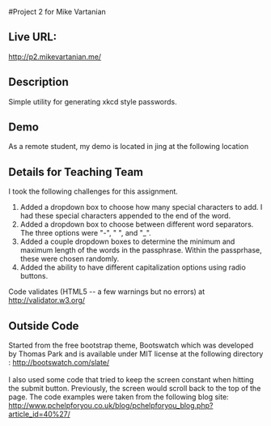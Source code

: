 #Project 2 for Mike Vartanian

## Live URL:
<http://p2.mikevartanian.me/>

## Description
Simple utility for generating xkcd style passwords.

## Demo
As a remote student, my demo is located in jing at the following location

## Details for Teaching Team

I took the following challenges for this assignment.
<ol>
	<li>Added a dropdown box to choose how many special characters to add. I had these special characters appended to the end of the word.</li>
	<li>Added a dropdown box to choose between different word separators. The three options were "-", "&nbsp;", and "_".</li>
	<li>Added a couple dropdown boxes to determine the minimum and maximum length of the words in the passphrase. Within the passprhase, these were chosen randomly.</li>
	<li>Added the ability to have different capitalization options using radio buttons.</li>
</ol>

Code validates (HTML5 -- a few warnings but no errors) at http://validator.w3.org/

## Outside Code

Started from the free bootstrap theme, Bootswatch which was developed by Thomas Park and is available under MIT license at the following directory : http://bootswatch.com/slate/
<br><br>
I also used some code that tried to keep the screen constant when hitting the submit button. Previously, the screen would scroll back to the top of the page. The code examples were taken
from the following blog site: http://www.pchelpforyou.co.uk/blog/pchelpforyou_blog.php?article_id=40%27/